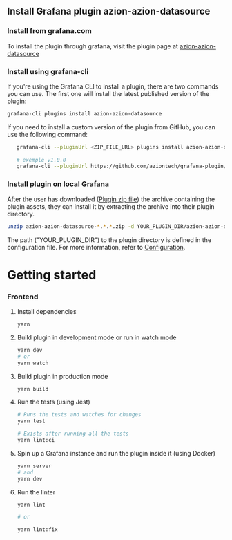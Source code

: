 ## Install Grafana plugin azion-azion-datasource

### Install from grafana.com
To install the plugin through grafana, visit the plugin page at [azion-azion-datasource](https://grafana.com/grafana/plugins/azion-azion-datasource/)
### Install using grafana-cli
If you're using the Grafana CLI to install a plugin, there are two commands you can use. The first one will install the latest published version of the plugin:
   ```bash
   grafana-cli plugins install azion-azion-datasource
   ```
If you need to install a custom version of the plugin from GitHub, you can use the following command:
```bash
   grafana-cli --pluginUrl <ZIP_FILE_URL> plugins install azion-azion-datasource
   
   # exemple v1.0.0
   grafana-cli --pluginUrl https://github.com/aziontech/grafana-plugin/releases/download/v1.0.0/azion-azion-datasource-1.0.0.zip plugins install azion-azion-datasource
```
### Install plugin on local Grafana

After the user has downloaded ([Plugin zip file](https://github.com/aziontech/grafana-plugin/releases/latest)) the archive containing the plugin assets, they can install it by extracting the archive into their plugin directory.
```bash
unzip azion-azion-datasource-*.*.*.zip -d YOUR_PLUGIN_DIR/azion-azion-datasource
```
The path ("YOUR_PLUGIN_DIR") to the plugin directory is defined in the configuration file. For more information, refer to [Configuration](https://grafana.com/docs/grafana/v8.4/administration/configuration/#plugins).

# Getting started

### Frontend

1. Install dependencies

   ```bash
   yarn
   ```

2. Build plugin in development mode or run in watch mode

   ```bash
   yarn dev
   # or
   yarn watch
   ```

3. Build plugin in production mode

   ```bash
   yarn build
   ```

4. Run the tests (using Jest)

   ```bash
   # Runs the tests and watches for changes
   yarn test
   
   # Exists after running all the tests
   yarn lint:ci
   ```

5. Spin up a Grafana instance and run the plugin inside it (using Docker)

   ```bash
   yarn server
   # and
   yarn dev 
   ```

6. Run the linter

   ```bash
   yarn lint
   
   # or

   yarn lint:fix
   ```
